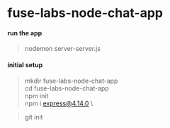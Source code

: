 # fuse-labs-node-chat-app

#### run the app
> nodemon server-server.js

#### initial setup
> mkdir fuse-labs-node-chat-app \
> cd fuse-labs-node-chat-app \
> npm init \
> npm i express@4.14.0 \

> git init 